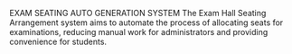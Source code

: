 EXAM SEATING AUTO GENERATION SYSTEM
The Exam Hall Seating Arrangement system aims to automate the process of allocating seats for examinations, reducing manual work for administrators and providing convenience for students.
